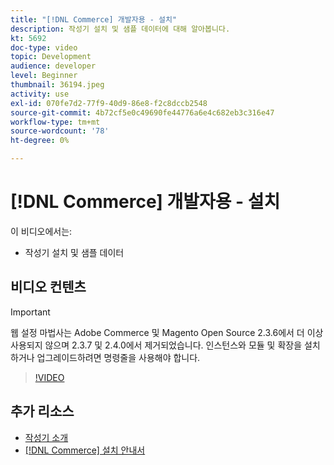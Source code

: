 ```yaml
---
title: "[!DNL Commerce] 개발자용 - 설치"
description: 작성기 설치 및 샘플 데이터에 대해 알아봅니다.
kt: 5692
doc-type: video
topic: Development
audience: developer
level: Beginner
thumbnail: 36194.jpeg
activity: use
exl-id: 070fe7d2-77f9-40d9-86e8-f2c8dccb2548
source-git-commit: 4b72cf5e0c49690fe44776a6e4c682eb3c316e47
workflow-type: tm+mt
source-wordcount: '78'
ht-degree: 0%

---
```


# [!DNL Commerce] 개발자용 - 설치

이 비디오에서는:

- 작성기 설치 및 샘플 데이터

## 비디오 컨텐츠

>[!IMPORTANT]
>
>웹 설정 마법사는 Adobe Commerce 및 Magento Open Source 2.3.6에서 더 이상 사용되지 않으며 2.3.7 및 2.4.0에서 제거되었습니다. 인스턴스와 모듈 및 확장을 설치하거나 업그레이드하려면 명령줄을 사용해야 합니다.

>[!VIDEO](https://video.tv.adobe.com/v/36194?quality=12&learn=on)

## 추가 리소스

- [작성기 소개](https://devdocs.magento.com/guides/v2.4/extension-dev-guide/intro/intro-composer.html)
- [[!DNL Commerce] 설치 안내서](https://devdocs.magento.com/guides/v2.4/install-gde/install-flow-diagram.html)
